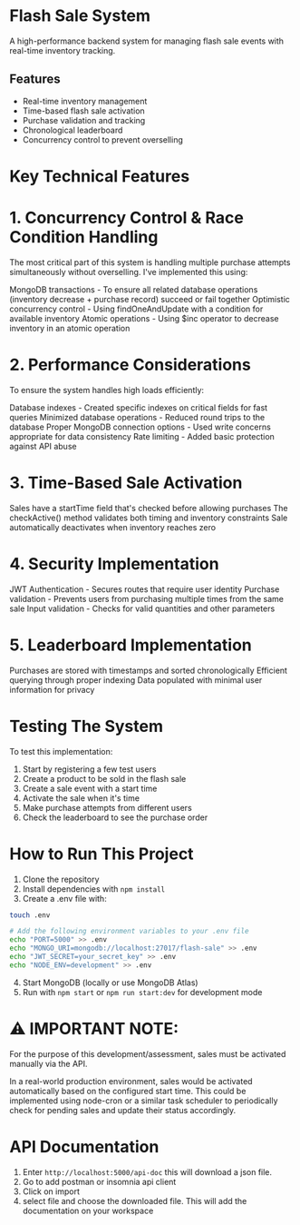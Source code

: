 # Flash Sale System

A high-performance backend system for managing flash sale events with real-time inventory tracking.

## Features

- Real-time inventory management
- Time-based flash sale activation
- Purchase validation and tracking
- Chronological leaderboard
- Concurrency control to prevent overselling

# Key Technical Features

# 1. Concurrency Control & Race Condition Handling

The most critical part of this system is handling multiple purchase attempts simultaneously without overselling. I've implemented this using:

MongoDB transactions - To ensure all related database operations (inventory decrease + purchase record) succeed or fail together
Optimistic concurrency control - Using findOneAndUpdate with a condition for available inventory
Atomic operations - Using $inc operator to decrease inventory in an atomic operation

# 2. Performance Considerations

To ensure the system handles high loads efficiently:

Database indexes - Created specific indexes on critical fields for fast queries
Minimized database operations - Reduced round trips to the database
Proper MongoDB connection options - Used write concerns appropriate for data consistency
Rate limiting - Added basic protection against API abuse

# 3. Time-Based Sale Activation

Sales have a startTime field that's checked before allowing purchases
The checkActive() method validates both timing and inventory constraints
Sale automatically deactivates when inventory reaches zero

# 4. Security Implementation

JWT Authentication - Secures routes that require user identity
Purchase validation - Prevents users from purchasing multiple times from the same sale
Input validation - Checks for valid quantities and other parameters

# 5. Leaderboard Implementation

Purchases are stored with timestamps and sorted chronologically
Efficient querying through proper indexing
Data populated with minimal user information for privacy

# Testing The System

To test this implementation:

1. Start by registering a few test users
2. Create a product to be sold in the flash sale
3. Create a sale event with a start time
4. Activate the sale when it's time
5. Make purchase attempts from different users
6. Check the leaderboard to see the purchase order

# How to Run This Project

1. Clone the repository
2. Install dependencies with `npm install`
3. Create a .env file with:

```bash
touch .env

# Add the following environment variables to your .env file
echo "PORT=5000" >> .env
echo "MONGO_URI=mongodb://localhost:27017/flash-sale" >> .env
echo "JWT_SECRET=your_secret_key" >> .env
echo "NODE_ENV=development" >> .env
```

4. Start MongoDB (locally or use MongoDB Atlas)
5. Run with `npm start` or `npm run start:dev` for development mode

# ⚠️ IMPORTANT NOTE:

For the purpose of this development/assessment, sales must be activated manually via the API.

In a real-world production environment, sales would be activated automatically based on the configured start time. This could be implemented using node-cron or a similar task scheduler to periodically check for pending sales and update their status accordingly.

# API Documentation

1. Enter `http://localhost:5000/api-doc` this will download a json file.
2. Go to add postman or insomnia api client
3. Click on import
4. select file and choose the downloaded file.
   This will add the documentation on your workspace
